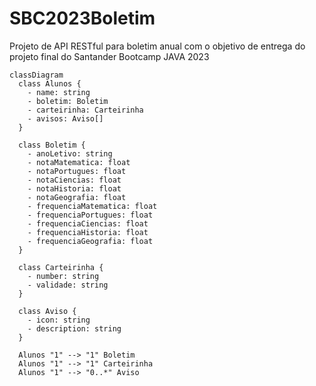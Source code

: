 # SBC2023Boletim
Projeto de API RESTful para boletim anual com o objetivo de entrega do projeto final do Santander Bootcamp JAVA 2023

``` mermaid
classDiagram
  class Alunos {
    - name: string
    - boletim: Boletim
    - carteirinha: Carteirinha
    - avisos: Aviso[]
  }

  class Boletim {
    - anoLetivo: string
    - notaMatematica: float
    - notaPortugues: float
    - notaCiencias: float
    - notaHistoria: float
    - notaGeografia: float
    - frequenciaMatematica: float
    - frequenciaPortugues: float
    - frequenciaCiencias: float
    - frequenciaHistoria: float
    - frequenciaGeografia: float
  }

  class Carteirinha {
    - number: string
    - validade: string
  }

  class Aviso {
    - icon: string
    - description: string
  }

  Alunos "1" --> "1" Boletim
  Alunos "1" --> "1" Carteirinha
  Alunos "1" --> "0..*" Aviso
```
